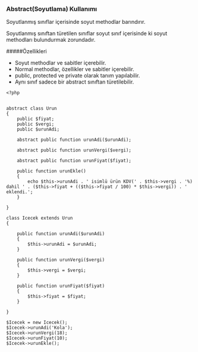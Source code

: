 ### Abstract(Soyutlama) Kullanımı


 Soyutlanmış sınıflar içerisinde soyut methodlar barındırır.
 
Soyutlanmış sınıftan türetilen sınıflar soyut sınıf içerisinde ki soyut methodları bulundurmak zorundadır.

#####Özellikleri

- Soyut methodlar ve sabitler içerebilir.
- Normal methodlar, özellikler ve sabitler içerebilir.
- public, protected ve private olarak tanım yapılabilir.
- Aynı sınıf sadece bir abstract sınıftan türetilebilir. 

```
<?php


abstract class Urun
{
    public $fiyat;
    public $vergi;
    public $urunAdi;

    abstract public function urunAdi($urunAdi);

    abstract public function urunVergi($vergi);

    abstract public function urunFiyat($fiyat);

    public function urunEkle()
    {
        echo $this->urunAdi . ' isimlü ürün KDV(' . $this->vergi . '%) dahil ' . ($this->fiyat + (($this->fiyat / 100) * $this->vergi)) . ' eklendi.';
    }

}

class Icecek extends Urun
{

    public function urunAdi($urunAdi)
    {
        $this->urunAdi = $urunAdi;
    }

    public function urunVergi($vergi)
    {
        $this->vergi = $vergi;
    }

    public function urunFiyat($fiyat)
    {
        $this->fiyat = $fiyat;
    }

}

$Icecek = new Icecek();
$Icecek->urunAdi('Kola');
$Icecek->urunVergi(18);
$Icecek->urunFiyat(10);
$Icecek->urunEkle();
```
